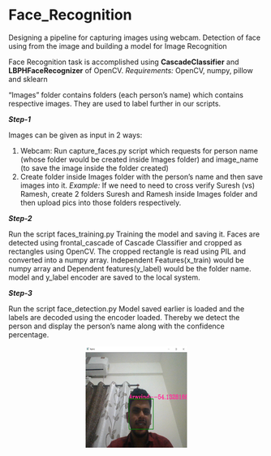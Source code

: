 # Face_Recognition
Designing a pipeline for capturing images using webcam. Detection of face using from the image and building a model for Image Recognition


Face Recognition task is accomplished using **CascadeClassifier** and **LBPHFaceRecognizer** of OpenCV. 
*Requirements:* OpenCV, numpy, pillow and sklearn

“Images” folder contains folders (each person’s name) which contains respective images. They are used to label further in our scripts.


**_Step-1_**

Images can be given as input in 2 ways:
1.	Webcam: Run capture_faces.py script which requests for person name (whose folder would be created inside Images folder) and image_name (to save the image inside the folder created)
2.	Create folder inside Images folder with the person’s name and then save images into it.
*Example:* If we need to need to cross verify Suresh (vs) Ramesh, create 2 folders Suresh and Ramesh inside Images folder and then upload pics into those folders respectively.


**_Step-2_**

Run the script faces_training.py
Training the model and saving it. Faces are detected using frontal_cascade of Cascade Classifier and cropped as rectangles using OpenCV. The cropped rectangle is read using PIL and converted into a numpy array. Independent Features(x_train) would be numpy array and Dependent features(y_label) would be the folder name.
model and y_label encoder are saved to the local system.


**_Step-3_**

Run the script face_detection.py
Model saved earlier is loaded and the labels are decoded using the encoder loaded. Thereby we detect the person and display the person’s name along with the confidence percentage.

<p align="center">
  <img src="https://github.com/sheruaravindreddy/Face_Recognition/blob/master/sample_result.png" width="200" height="200" />
</p>
